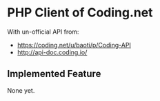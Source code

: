 # PHP Client of Coding.net


With un-official API from:

- https://coding.net/u/baoti/p/Coding-API
- http://api-doc.coding.io/


## Implemented Feature

None yet.
